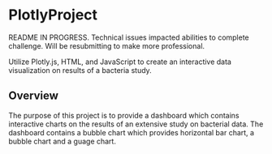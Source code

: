 # PlotlyProject

README IN PROGRESS.  Technical issues impacted abilities to complete challenge.  Will be resubmitting to make more professional.

Utilize Plotly.js, HTML, and JavaScript to create an interactive data visualization on results of a bacteria study. 

## Overview
The purpose of this project is to provide a dashboard which contains interactive charts on the results of an extensive study on bacterial data.  The dashboard contains a bubble chart which provides horizontal bar chart, a bubble chart and a guage chart.  
